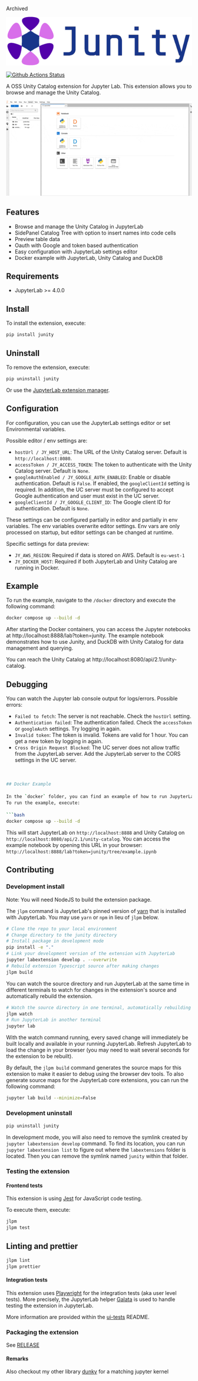 Archived

![Junity Logo](style/logo/junity.png)

[![Github Actions Status](https://github.com/dan1elt0m/junity/workflows/Build/badge.svg)](https://github.com/dan1elt0m/junity/actions/workflows/build.yml)

A OSS Unity Catalog extension for Jupyter Lab. This extension allows you to browse and manage the Unity Catalog.

![Junity Demo](docs/demo.gif)

## Features

- Browse and manage the Unity Catalog in JupyterLab
- SidePanel Catalog Tree with option to insert names into code cells
- Preview table data
- Oauth with Google and token based authentication
- Easy configuration with JupyterLab settings editor
- Docker example with JupyterLab, Unity Catalog and DuckDB

## Requirements

- JupyterLab >= 4.0.0

## Install

To install the extension, execute:

```bash
pip install junity
```

## Uninstall

To remove the extension, execute:

```bash
pip uninstall junity
```

Or use the [JupyterLab extension manager](https://jupyterlab.readthedocs.io/en/stable/user/extensions.html#).

## Configuration

For configuration, you can use the JupyterLab settings editor or set Environmental variables.

Possible editor / env settings are:

- `hostUrl / JY_HOST_URL`: The URL of the Unity Catalog server. Default is `http://localhost:8080`.
- `accessToken / JY_ACCESS_TOKEN`: The token to authenticate with the Unity Catalog server. Default is `None`.
- `googleAuthEnabled / JY_GOOGLE_AUTH_ENABLED`: Enable or disable authentication. Default is `False`. If enabled, the `googleClientId` setting is required. In addition, the UC server must be configured to accept Google authentication and user must exist in the UC server.
- `googleClientId / JY_GOOGLE_CLIENT_ID`: The Google client ID for authentication. Default is `None`.

These settings can be configured partially in editor and partially in env variables. The env variables overwrite
editor settings. Env vars are only processed on startup, but editor settings can be changed at runtime.

Specific settings for data preview:

- `JY_AWS_REGION`: Required if data is stored on AWS. Default is `eu-west-1`
- `JY_DOCKER_HOST`: Required if both JupyterLab and Unity Catalog are running in Docker.

## Example

To run the example, navigate to the `/docker` directory and execute the following command:

```bash
docker compose up --build -d
```

After starting the Docker containers, you can access the Jupyter notebooks at http://localhost:8888/lab?token=junity.
The example notebook demonstrates how to use Junity, and DuckDB with Unity Catalog for data management and querying.

You can reach the Unity Catalog at http://localhost:8080/api/2.1/unity-catalog.

## Debugging

You can watch the Jupyter lab console output for logs/errors.
Possible errors:

- `Failed to fetch`: The server is not reachable. Check the `hostUrl` setting.
- `Authentication failed`: The authentication failed. Check the `accessToken` or `googleAuth` settings. Try logging in again.
- `Invalid token`: The token is invalid. Tokens are valid for 1 hour. You can get a new token by logging in again.
- `Cross Origin Request Blocked`: The UC server does not allow traffic from the JupyterLab server.
  Add the JupyterLab server to the CORS settings in the UC server.

````bash


## Docker Example

In the `docker` folder, you can find an example of how to run JupyterLab and Unity Catalog in Docker containers.
To run the example, execute:

```bash
docker compose up --build -d
````

This will start JupyterLab on `http://localhost:8888` and Unity Catalog on `http://localhost:8080/api/2.1/unity-catalog`.
You can access the example notebook by opening this URL in your browser: `http://localhost:8888/lab?token=junity/tree/example.ipynb`

## Contributing

### Development install

Note: You will need NodeJS to build the extension package.

The `jlpm` command is JupyterLab's pinned version of
[yarn](https://yarnpkg.com/) that is installed with JupyterLab. You may use
`yarn` or `npm` in lieu of `jlpm` below.

```bash
# Clone the repo to your local environment
# Change directory to the junity directory
# Install package in development mode
pip install -e "."
# Link your development version of the extension with JupyterLab
jupyter labextension develop . --overwrite
# Rebuild extension Typescript source after making changes
jlpm build
```

You can watch the source directory and run JupyterLab at the same time in different terminals to watch for changes in the extension's source and automatically rebuild the extension.

```bash
# Watch the source directory in one terminal, automatically rebuilding when needed
jlpm watch
# Run JupyterLab in another terminal
jupyter lab
```

With the watch command running, every saved change will immediately be built locally and available in your running JupyterLab. Refresh JupyterLab to load the change in your browser (you may need to wait several seconds for the extension to be rebuilt).

By default, the `jlpm build` command generates the source maps for this extension to make it easier to debug using the browser dev tools. To also generate source maps for the JupyterLab core extensions, you can run the following command:

```bash
jupyter lab build --minimize=False
```

### Development uninstall

```bash
pip uninstall junity
```

In development mode, you will also need to remove the symlink created by `jupyter labextension develop`
command. To find its location, you can run `jupyter labextension list` to figure out where the `labextensions`
folder is located. Then you can remove the symlink named `junity` within that folder.

### Testing the extension

#### Frontend tests

This extension is using [Jest](https://jestjs.io/) for JavaScript code testing.

To execute them, execute:

```sh
jlpm
jlpm test
```

## Linting and prettier

```sh
jlpm lint
jlpm prettier
```

#### Integration tests

This extension uses [Playwright](https://playwright.dev/docs/intro) for the integration tests (aka user level tests).
More precisely, the JupyterLab helper [Galata](https://github.com/jupyterlab/jupyterlab/tree/master/galata) is used to handle testing the extension in JupyterLab.

More information are provided within the [ui-tests](./ui-tests/README.md) README.

### Packaging the extension

See [RELEASE](RELEASE.md)

#### Remarks

Also checkout my other library [dunky](https://github.com/dan1elt0m/dunky) for a matching jupyter kernel
